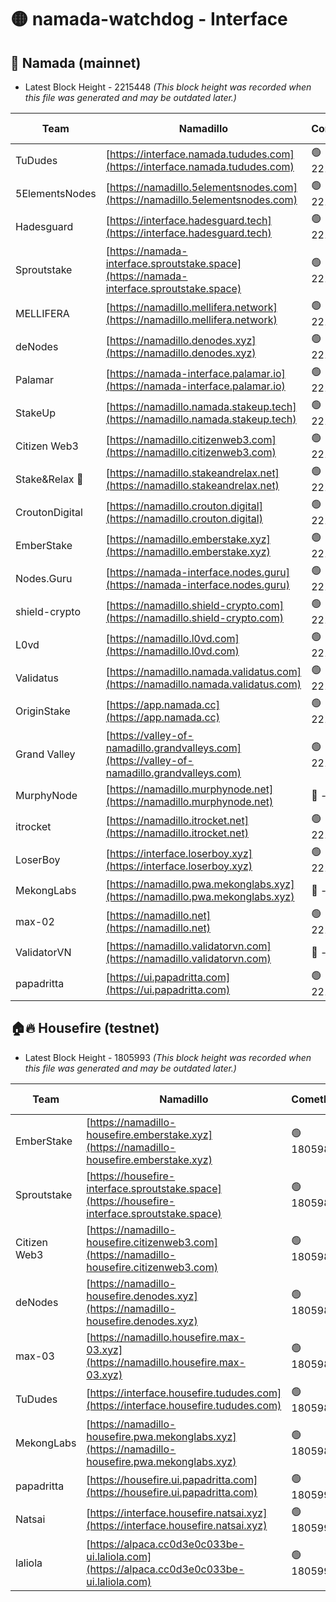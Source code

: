 # 🟡 namada-watchdog - Interface

## 🚀 Namada (mainnet)
- Latest Block Height - 2215448 *(This block height was recorded when this file was generated and may be outdated later.)*

| Team | Namadillo | CometBFT | Indexer | MASP Indexer |
|-|-|-|-|-|
| TuDudes | [https://interface.namada.tududes.com](https://interface.namada.tududes.com) | 🟢 2215421 | 🟢 2215420 | 🟢 2215420 |
| 5ElementsNodes | [https://namadillo.5elementsnodes.com](https://namadillo.5elementsnodes.com) | 🟢 2215421 | 🟢 2215421 | 🟢 2215421 |
| Hadesguard | [https://interface.hadesguard.tech](https://interface.hadesguard.tech) | 🟢 2215422 | 🟢 2215422 | 🟢 2215422 |
| Sproutstake | [https://namada-interface.sproutstake.space](https://namada-interface.sproutstake.space) | 🟢 2215422 | 🟢 2215422 | 🟢 2215422 |
| MELLIFERA | [https://namadillo.mellifera.network](https://namadillo.mellifera.network) | 🟢 2215423 | 🟢 2215423 | 🟢 2215423 |
| deNodes | [https://namadillo.denodes.xyz](https://namadillo.denodes.xyz) | 🟢 2215424 | 🟢 2215424 | 🟢 2215424 |
| Palamar | [https://namada-interface.palamar.io](https://namada-interface.palamar.io) | 🟢 2215425 | 🟢 2215425 | 🟢 2215425 |
| StakeUp | [https://namadillo.namada.stakeup.tech](https://namadillo.namada.stakeup.tech) | 🟢 2215426 | 🟢 2215426 | 🟢 2215426 |
| Citizen Web3 | [https://namadillo.citizenweb3.com](https://namadillo.citizenweb3.com) | 🟢 2215427 | 🟢 2215426 | 🟢 2215427 |
| Stake&Relax 🦥 | [https://namadillo.stakeandrelax.net](https://namadillo.stakeandrelax.net) | 🟢 2215427 | 🟢 2215427 | 🟢 2215427 |
| CroutonDigital | [https://namadillo.crouton.digital](https://namadillo.crouton.digital) | 🟢 2215428 | 🟢 2215428 | 🟢 2215428 |
| EmberStake | [https://namadillo.emberstake.xyz](https://namadillo.emberstake.xyz) | 🟢 2215429 | 🟢 2215429 | 🟢 2215429 |
| Nodes.Guru | [https://namada-interface.nodes.guru](https://namada-interface.nodes.guru) | 🟢 2215429 | 🟢 2215429 | 🟢 2215430 |
| shield-crypto | [https://namadillo.shield-crypto.com](https://namadillo.shield-crypto.com) | 🟢 2215430 | 🔴 2208311 | 🟢 2215430 |
| L0vd | [https://namadillo.l0vd.com](https://namadillo.l0vd.com) | 🟢 2215431 | 🔴 2212545 | 🔴 - |
| Validatus | [https://namadillo.namada.validatus.com](https://namadillo.namada.validatus.com) | 🟢 2215434 | 🔴 2212563 | 🔴 2177377 |
| OriginStake | [https://app.namada.cc](https://app.namada.cc) | 🟢 2215435 | 🟢 2215435 | 🟢 2215435 |
| Grand Valley | [https://valley-of-namadillo.grandvalleys.com](https://valley-of-namadillo.grandvalleys.com) | 🟢 2215437 | 🔴 - | 🔴 - |
| MurphyNode | [https://namadillo.murphynode.net](https://namadillo.murphynode.net) | 🔴 - | 🔴 - | 🔴 - |
| itrocket | [https://namadillo.itrocket.net](https://namadillo.itrocket.net) | 🟢 2215443 | 🟢 2215443 | 🟢 2215443 |
| LoserBoy | [https://interface.loserboy.xyz](https://interface.loserboy.xyz) | 🟢 2215444 | 🟢 2215444 | 🟢 2215443 |
| MekongLabs | [https://namadillo.pwa.mekonglabs.xyz](https://namadillo.pwa.mekonglabs.xyz) | 🔴 - | 🔴 - | 🔴 - |
| max-02 | [https://namadillo.net](https://namadillo.net) | 🟢 2215445 | 🟢 2215445 | 🟢 2215445 |
| ValidatorVN | [https://namadillo.validatorvn.com](https://namadillo.validatorvn.com) | 🔴 - | 🔴 - | 🔴 - |
| papadritta | [https://ui.papadritta.com](https://ui.papadritta.com) | 🟢 2215448 | 🟢 2215448 | 🔴 - |

## 🏠🔥 Housefire (testnet)
- Latest Block Height - 1805993 *(This block height was recorded when this file was generated and may be outdated later.)*

| Team | Namadillo | CometBFT | Indexer | MASP Indexer |
|-|-|-|-|-|
| EmberStake | [https://namadillo-housefire.emberstake.xyz](https://namadillo-housefire.emberstake.xyz) | 🟢 1805986 | 🟢 1805986 | 🟢 1805986 |
| Sproutstake | [https://housefire-interface.sproutstake.space](https://housefire-interface.sproutstake.space) | 🟢 1805986 | 🟢 1805986 | 🟢 1805986 |
| Citizen Web3 | [https://namadillo-housefire.citizenweb3.com](https://namadillo-housefire.citizenweb3.com) | 🟢 1805987 | 🟢 1805987 | 🟢 1805987 |
| deNodes | [https://namadillo-housefire.denodes.xyz](https://namadillo-housefire.denodes.xyz) | 🟢 1805988 | 🟢 1805988 | 🟢 1805988 |
| max-03 | [https://namadillo.housefire.max-03.xyz](https://namadillo.housefire.max-03.xyz) | 🟢 1805988 | 🟢 1805988 | 🟢 1805988 |
| TuDudes | [https://interface.housefire.tududes.com](https://interface.housefire.tududes.com) | 🟢 1805989 | 🟢 1805989 | 🟢 1805989 |
| MekongLabs | [https://namadillo-housefire.pwa.mekonglabs.xyz](https://namadillo-housefire.pwa.mekonglabs.xyz) | 🟢 1805989 | 🟢 1805989 | 🟢 1805989 |
| papadritta | [https://housefire.ui.papadritta.com](https://housefire.ui.papadritta.com) | 🟢 1805990 | 🟢 1805990 | 🔴 - |
| Natsai | [https://interface.housefire.natsai.xyz](https://interface.housefire.natsai.xyz) | 🟢 1805992 | 🟢 1805992 | 🟢 1805992 |
| laliola | [https://alpaca.cc0d3e0c033be-ui.laliola.com](https://alpaca.cc0d3e0c033be-ui.laliola.com) | 🟢 1805993 | 🟢 1805993 | 🔴 - |

